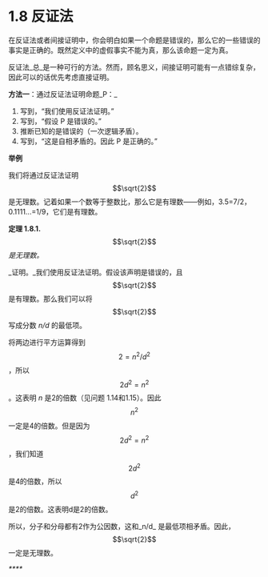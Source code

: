 # 1.8 反证法

在反证法或者间接证明中，你会明白如果一个命题是错误的，那么它的一些错误的事实是正确的。既然定义中的虚假事实不能为真，那么该命题一定为真。

反证法_总_是一种可行的方法。然而，顾名思义，间接证明可能有一点错综复杂，因此可以的话优先考虑直接证明。

**方法一**：通过反证法证明命题_P：_

1. 写到，“我们使用反证法证明。”
2. 写到，“假设 P 是错误的。”
3. 推断已知的是错误的（一次逻辑矛盾）。
4. 写到，“这是自相矛盾的。因此 P 是正确的。”

**举例**

我们将通过反证法证明$$\sqrt{2}$$ 是无理数。记着如果一个数等于整数比，那么它是有理数——例如，3.5=7/2，0.1111...=1/9，它们是有理数。

**定理 1.8.1.** $$\sqrt{2}$$ _是无理数。_

_证明。_我们使用反证法证明。假设该声明是错误的，且 $$\sqrt{2}$$ 是有理数。那么我们可以将 $$\sqrt{2}$$ 写成分数 _n/d_ 的最低项。

将两边进行平方运算得到 $$2=n^2/d^2$$，所以 $$2d^2=n^2$$。这表明 _n_ 是2的倍数（见问题 1.14和1.15）。因此 $$n^2 $$ 一定是4的倍数。但是因为 $$2d^2=n^2 $$，我们知道 $$2d^2 $$ 是4的倍数，所以$$d^2$$ 是2的倍数。这表明d是2的倍数。

所以，分子和分母都有2作为公因数，这和_n/d_ 是最低项相矛盾。因此， $$\sqrt{2}$$ 一定是无理数。

_\*\*\*\*_



